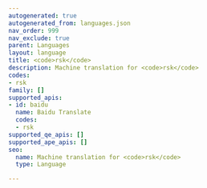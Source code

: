 ```yaml
---
autogenerated: true
autogenerated_from: languages.json
nav_order: 999
nav_exclude: true
parent: Languages
layout: language
title: <code>rsk</code>
description: Machine translation for <code>rsk</code>
codes:
- rsk
family: []
supported_apis:
- id: baidu
  name: Baidu Translate
  codes:
  - rsk
supported_qe_apis: []
supported_ape_apis: []
seo:
  name: Machine translation for <code>rsk</code>
  type: Language

---
```


